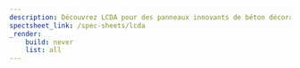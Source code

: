 ```yaml
---
description: Découvrez LCDA pour des panneaux innovants de béton décoratif. 
spectsheet_link: /spec-sheets/lcda
_render:
    build: never
    list: all
---
```

